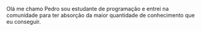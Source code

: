 Olá me chamo Pedro sou estudante  de programação e entrei na comunidade para ter absorção da maior quantidade de conhecimento que eu conseguir.


